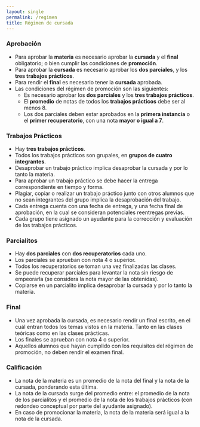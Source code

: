 ```yaml
---
layout: single
permalink: /regimen
title: Régimen de cursada
---
```


### Aprobación

* Para aprobar la **materia** es necesario aprobar la **cursada** y el **final** obligatorio; o bien cumplir las condiciones de **promoción**.
* Para aprobar la **cursada** es necesario aprobar los **dos parciales**, y los **tres trabajos prácticos**.
* Para rendir el **final** es necesario tener la **cursada** aprobada.
* Las condiciones del régimen de promoción son las siguientes:
  - Es necesario aprobar los **dos parciales** y los **tres trabajos prácticos**.
  - El **promedio** de notas de todos los **trabajos prácticos** debe ser al menos 8.
  - Los dos parciales deben estar aprobados en la **primera instancia** o el **primer recuperatorio**, con una nota **mayor o igual a 7**.


### Trabajos Prácticos

* Hay **tres trabajos prácticos**.
* Todos los trabajos prácticos son grupales, en **grupos de cuatro integrantes**.
* Desaprobar un trabajo práctico implica desaprobar la cursada y por lo tanto la materia.
* Para aprobar un trabajo práctico se debe hacer la entrega correspondiente en tiempo y forma.
* Plagiar, copiar o realizar un trabajo práctico junto con otros alumnos que no sean integrantes del grupo implica la desaprobación del trabajo.
* Cada entrega cuenta con una fecha de entrega, y una fecha final de aprobación, en la cual se consideran potenciales reentregas previas.
* Cada grupo tiene asignado un ayudante para la corrección y evaluación de los trabajos prácticos.


### Parcialitos

* Hay **dos parciales** con **dos recuperatorios** cada uno.
* Los parciales se aprueban con nota 4 o superior.
* Todos los recuperatorios se toman una vez finalizadas las clases.
* Se puede recuperar parciales para levantar la nota sin riesgo de empeorarla (se considera la nota mayor de las obtenidas).
* Copiarse en un parcialito implica desaprobar la cursada y por lo tanto la materia.

### Final
* Una vez aprobada la cursada, es necesario rendir un final escrito, en el cuál entran todos los temas vistos en la materia. Tanto en las clases teóricas como en las clases prácticas.
* Los finales se aprueban con nota 4 o superior.
* Aquellos alumnos que hayan cumplido con los requisitos del régimen de promoción, no deben rendir el examen final.

### Calificación

* La nota de la materia es un promedio de la nota del final y la nota de la cursada, ponderando esta última.
* La nota de la cursada surge del promedio entre: el promedio de la nota de los parcialitos y el promedio de la nota de los trabajos prácticos (con redondeo conceptual por parte del ayudante asignado).
* En caso de promocionar la materia, la nota de la materia será igual a la nota de la cursada.

